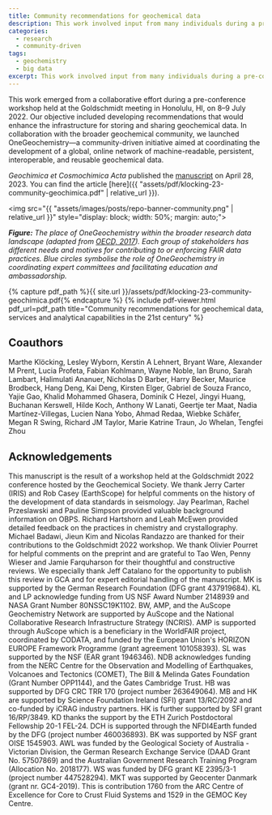 ```yaml
---
title: Community recommendations for geochemical data
description: This work involved input from many individuals during a pre-conference workshop at the Goldschmidt meeting in Honolulu.
categories:
  - research
  - community-driven
tags:
  - geochemistry
  - big data
excerpt: This work involved input from many individuals during a pre-conference workshop at the Goldschmidt meeting in Honolulu.
---
```


This work emerged from a collaborative effort during a pre-conference workshop held at the Goldschmidt meeting in Honolulu, HI, on 8–9 July 2022. Our objective included developing recommendations that would enhance the infrastructure for storing and sharing geochemical data. In collaboration with the broader geochemical community, we launched OneGeochemistry—a community-driven initiative aimed at coordinating the development of a global, online network of machine-readable, persistent, interoperable, and reusable geochemical data.

*Geochimica et Cosmochimica Acta* published the [manuscript](https://www.sciencedirect.com/science/article/pii/S0016703723001916) on April 28, 2023. You can find the article [here]({{ "assets/pdf/klocking-23-community-geochimica.pdf" | relative_url }}).

<img src="{{ "assets/images/posts/repo-banner-community.png" | relative_url }}" style="display: block; width: 50%; margin: auto;">

***Figure:*** *The place of OneGeochemistry within the broader research data landscape (adapted from [OECD, 2017](https://doi.org/10.1787/e92fa89e-en)). Each group of stakeholders has different needs and motives for contributing to or enforcing FAIR data practices. Blue circles symbolise the role of OneGeochemistry in coordinating expert committees and facilitating education and ambassadorship.*

{% capture pdf_path %}{{ site.url }}/assets/pdf/klocking-23-community-geochimica.pdf{% endcapture %}
{% include pdf-viewer.html 
   pdf_url=pdf_path
   title="Community recommendations for geochemical data, services and analytical capabilities in the 21st century"
%}

## Coauthors

Marthe Klöcking, Lesley Wyborn, Kerstin A Lehnert, Bryant Ware, Alexander M Prent, Lucia Profeta, Fabian Kohlmann, Wayne Noble, Ian Bruno, Sarah Lambart, Halimulati Ananuer, Nicholas D Barber, Harry Becker, Maurice Brodbeck, Hang Deng, Kai Deng, Kirsten Elger, Gabriel de Souza Franco, Yajie Gao, Khalid Mohammed Ghasera, Dominik C Hezel, Jingyi Huang, Buchanan Kerswell, Hilde Koch, Anthony W Lanati, Geertje ter Maat, Nadia Martínez-Villegas, Lucien Nana Yobo, Ahmad Redaa, Wiebke Schäfer, Megan R Swing, Richard JM Taylor, Marie Katrine Traun, Jo Whelan, Tengfei Zhou

## Acknowledgements

This manuscript is the result of a workshop held at the Goldschmidt 2022 conference hosted by the Geochemical Society. We thank Jerry Carter (IRIS) and Rob Casey (EarthScope) for helpful comments on the history of the development of data standards in seismology. Jay Pearlman, Rachel Przeslawski and Pauline Simpson provided valuable background information on OBPS. Richard Hartshorn and Leah McEwen provided detailed feedback on the practices in chemistry and crystallography. Michael Badawi, Jieun Kim and Nicolas Randazzo are thanked for their contributions to the Goldschmidt 2022 workshop. We thank Olivier Pourret for helpful comments on the preprint and are grateful to Tao Wen, Penny Wieser and Jamie Farquharson for their thoughtful and constructive reviews. We especially thank Jeff Catalano for the opportunity to publish this review in GCA and for expert editorial handling of the manuscript. MK is supported by the German Research Foundation (DFG grant 437919684). KL and LP acknowledge funding from US NSF Award Number 2148939 and NASA Grant Number 80NSSC19K1102. BW, AMP, and the AuScope Geochemistry Network are supported by AuScope and the National Collaborative Research Infrastructure Strategy (NCRIS). AMP is supported through AuScope which is a beneficiary in the WorldFAIR project, coordinated by CODATA, and funded by the European Union's HORIZON EUROPE Framework Programme (grant agreement 101058393). SL was supported by the NSF (EAR grant 1946346). NDB acknowledges funding from the NERC Centre for the Observation and Modelling of Earthquakes, Volcanoes and Tectonics (COMET), The Bill & Melinda Gates Foundation (Grant Number OPP1144), and the Gates Cambridge Trust. HB was supported by DFG CRC TRR 170 (project number 263649064). MB and HK are supported by Science Foundation Ireland (SFI) grant 13/RC/2092 and co-funded by iCRAG industry partners. HK is further supported by SFI grant 16/RP/3849. KD thanks the support by the ETH Zurich Postdoctoral Fellowship 20-1 FEL-24. DCH is supported through the NFDI4Earth funded by the DFG (project number 460036893). BK was supported by NSF grant OISE 1545903. AWL was funded by the Geological Society of Australia - Victorian Division, the German Research Exchange Service (DAAD Grant No. 57507869) and the Australian Government Research Training Program (Allocation No. 2018177). WS was funded by DFG grant KE 2395/3-1 (project number 447528294). MKT was supported by Geocenter Danmark (grant nr. GC4-2019). This is contribution 1760 from the ARC Centre of Excellence for Core to Crust Fluid Systems and 1529 in the GEMOC Key Centre.
